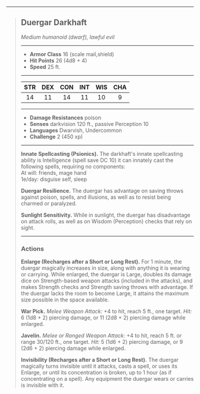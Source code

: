 ***
> ## Duergar Darkhaft
> *Medium humanoid (dwarf), lawful evil*
> 
> ***
> 
> - **Armor Class** 16 (scale mail,shield)
> - **Hit Points** 26 (4d8 + 4)
> - **Speed** 25 ft.
> 
> ***
> 
> |STR|DEX|CON|INT|WIS|CHA|
> |:---:|:---:|:---:|:---:|:---:|:---:|
> |14|11|14|11|10|9|
> 
> ***
> 
> - **Damage Resistances** poison
> - **Senses** darkvision 120 ft., passive Perception 10
> - **Languages** Dwarvish, Undercommon
> - **Challenge** 2 (450 xp)
> 
> ***
> 
> **Innate Spellcasting (Psionics).** The darkhaft's innate spellcasting ability is Intelligence (spell save DC 10) it can innately cast the following spells, requiring no components:  
> At will: friends, mage hand  
> 1e/day: disguise self, sleep
> 
> **Duergar Resilience.** The duergar has advantage on saving throws against poison, spells, and illusions, as well as to resist being charmed or paralyzed.
> 
> **Sunlight Sensitivity.** While in sunlight, the duergar has disadvantage on attack rolls, as well as on Wisdom (Perception) checks that rely on sight.
> 
> ***
> 
> ### Actions
> **Enlarge (Recharges after a Short or Long Rest).** For 1 minute, the duergar magically increases in size, along with anything it is wearing or carrying. While enlarged, the duergar is Large, doubles its damage dice on Strength-based weapon attacks (included in the attacks), and makes Strength checks and Strength saving throws with advantage. If the duergar lacks the room to become Large, it attains the maximum size possible in the space available.
> 
> **War Pick.** *Melee Weapon Attack:* +4 to hit, reach 5 ft., one target. *Hit:* 6 (1d8 + 2) piercing damage, or 11 (2d8 + 2) piercing damage while enlarged.
> 
> **Javelin.** *Melee or Ranged Weapon Attack:* +4 to hit, reach 5 ft. or range 30/120 ft., one target. *Hit:* 5 (1d6 + 2) piercing damage, or 9 (2d6 + 2) piercing damage while enlarged.
> 
> **Invisibility (Recharges after a Short or Long Rest).** The duergar magically turns invisible until it attacks, casts a spell, or uses its Enlarge, or until its concentration is broken, up to 1 hour (as if concentrating on a spell). Any equipment the duergar wears or carries is invisible with it.